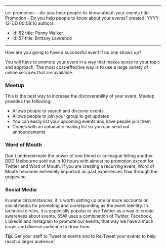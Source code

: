 

---
uri: promotion---do-you-help-people-to-know-about-your-events
title: Promotion - Do you help people to know about your events?
created: YYYY-12-DD 00:08:10
authors:
  - id: 62
    title: Penny Walker
  - id: 57
    title: Brittany Lawrence
---




<span class='intro'> <p class="ssw15-rteElement-P">How are you going to have a successful event if no one shows up?&#160;​​<br></p> </span>

<p>You will have to promote your event in a&#160;way that makes sense to your topic and approach. The most cost-effective way is to use a large variety of online services that are available. </p><h3 class="ssw15-rteElement-H3">Meetup​​<br></h3><p>This is the best way to increase the discoverability of your event. Meetup provides the following&#58;</p><ul><li>Allows people to search and discover​ events<br></li><li>Allows people to join your group to get updates<br></li><li>You can easily list your upcoming events and have people join them</li><li>Comes with an automatic mailing list so you can send out announcements<br></li></ul><h3 class="ssw15-rteElement-H3">Word of Mouth​​<br></h3><p class="ssw15-rteElement-P"><strong></strong>Don't underestimate the power of one friend or colleague telling another. DDD Melbourne sold out in 10 hours with almost no promotion except for Twitter and&#160;Word of Mouth. If you are creating a recurring event, Word of Mouth becomes extremely important as past experiences flow through the grapevine.<br></p><h3 class="ssw15-rteElement-H3">Social Media​<br></h3><p>In some circumstances, it is worth setting up one or more accounts on social media for promoting and corresponding as the event identity. In technical circles, it is especially popular to use Twitter as a way to create awareness about events. SSW uses a combination of Twitter, Facebook, LinkedIn and Instagram to promote our events,&#160;that way we have a much larger and diverse audience to draw from.​​<br></p><p class="ssw15-rteElement-GreyBox"><b>Tip&#58; </b>Get your staff to Tweet at events and to Re-Tweet your events to help reach a larger audience!&#160;​​<br></p><p><strong></strong><br></p>



